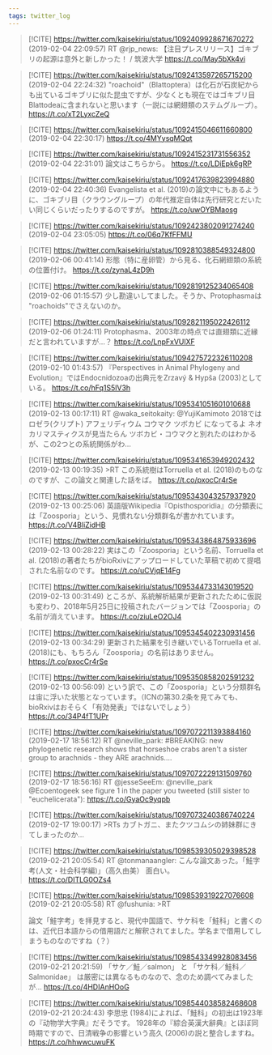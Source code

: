```yaml
---
tags: twitter_log
---
```


> [!CITE] https://twitter.com/kaisekiriu/status/1092409928671670272 (2019-02-04 22:09:57)
> RT @rjp_news: 【注目プレスリリース】ゴキブリの起源は意外と新しかった！ / 筑波大学 https://t.co/May5bXk4vi

> [!CITE] https://twitter.com/kaisekiriu/status/1092413597265715200 (2019-02-04 22:24:32)
> "roachoid"（Blattoptera）は化石が石炭紀からも出ているゴキブリに似た昆虫ですが、少なくとも現在ではゴキブリ目 Blattodeaに含まれないと思います（一説には網翅類のステムグループ）。 https://t.co/xT2LyxcZeQ

> [!CITE] https://twitter.com/kaisekiriu/status/1092415046611660800 (2019-02-04 22:30:17)
> https://t.co/4MYysqMQqt

> [!CITE] https://twitter.com/kaisekiriu/status/1092415231731556352 (2019-02-04 22:31:01)
> 論文はこちらから。
> https://t.co/LDiEpk6gRP

> [!CITE] https://twitter.com/kaisekiriu/status/1092417639823994880 (2019-02-04 22:40:36)
> Evangelista et al. (2019)の論文中にもあるように、ゴキブリ目（クラウングループ）の年代推定自体は先行研究とだいたい同じくらいだったりするのですが。
> https://t.co/uwOYBMaosg

> [!CITE] https://twitter.com/kaisekiriu/status/1092423802091274240 (2019-02-04 23:05:05)
> https://t.co/06q7KfFFMU

> [!CITE] https://twitter.com/kaisekiriu/status/1092810388549324800 (2019-02-06 00:41:14)
> 形態（特に産卵管）から見る、化石網翅類の系統の位置付け。
> https://t.co/zynaL4zD9h

> [!CITE] https://twitter.com/kaisekiriu/status/1092819125234065408 (2019-02-06 01:15:57)
> 少し勘違いしてました。そうか、Protophasmaは
> "roachoids"でさえないのか。

> [!CITE] https://twitter.com/kaisekiriu/status/1092821195022426112 (2019-02-06 01:24:11)
> Protophasma、2003年の時点では直翅類に近縁だと言われていますが…？
> https://t.co/LnpFxVUlXF

> [!CITE] https://twitter.com/kaisekiriu/status/1094275722326110208 (2019-02-10 01:43:57)
> 『Perspectives in Animal Phylogeny and Evolution』ではEndocnidozoaの出典元をZrzavý &amp; Hypša (2003)としている。
> https://t.co/hFq1S5lV3h

> [!CITE] https://twitter.com/kaisekiriu/status/1095341051601010688 (2019-02-13 00:17:11)
> RT @waka_seitokaity: @YujiKamimoto 2018では
> ロゼラ(クリプト)
>   アフェリディウム
>     コウマク
>       ツボカビ
> になってるよ
> ネオカリマスティクスが見当たらん
> ツボカビ・コウマクと別れたのはわかるが、この2つとの系統関係がわ…

> [!CITE] https://twitter.com/kaisekiriu/status/1095341653949202432 (2019-02-13 00:19:35)
> &gt;RT
> この系統樹はTorruella et al. (2018)のものなのですが、この論文と関連した話をば。
> https://t.co/pxocCr4rSe

> [!CITE] https://twitter.com/kaisekiriu/status/1095343043257937920 (2019-02-13 00:25:06)
> 英語版Wikipedia『Opisthosporidia』の分類表には「Zoosporia」という、見慣れない分類群名が書かれています。
> https://t.co/V4BliZidHB

> [!CITE] https://twitter.com/kaisekiriu/status/1095343864875933696 (2019-02-13 00:28:22)
> 実はこの「Zoosporia」という名前、Torruella et al. (2018)の著者たちがbioRxivにアップロードしていた草稿で初めて提唱された名前なのです。
> https://t.co/uCVjqE14Fg

> [!CITE] https://twitter.com/kaisekiriu/status/1095344733143019520 (2019-02-13 00:31:49)
> ところが、系統解析結果が更新されたために仮説も変わり、2018年5月25日に投稿されたバージョンでは「Zoosporia」の名前が消えています。
> https://t.co/ziuLeO2OJ4

> [!CITE] https://twitter.com/kaisekiriu/status/1095345402230931456 (2019-02-13 00:34:29)
> 更新された結果を引き継いでいるTorruella et al. (2018)にも、もちろん「Zoosporia」の名前はありません。
> https://t.co/pxocCr4rSe

> [!CITE] https://twitter.com/kaisekiriu/status/1095350858202591232 (2019-02-13 00:56:09)
> という訳で、この「Zoosporia」という分類群名は宙に浮いた状態となっています。（ICNの第30.2条を見てみても、bioRxivはおそらく「有効発表」ではないでしょう）
> https://t.co/34P4fT1UPr

> [!CITE] https://twitter.com/kaisekiriu/status/1097072211393884160 (2019-02-17 18:56:12)
> RT @neville_park: #BREAKING: new phylogenetic research shows that horseshoe crabs aren't a sister group to arachnids - they ARE arachnids.…

> [!CITE] https://twitter.com/kaisekiriu/status/1097072229131509760 (2019-02-17 18:56:16)
> RT @jesseSeeEm: @neville_park @Ecoentogeek see figure 1 in the paper you tweeted (still sister to "euchelicerata"): https://t.co/GyaOc9yqpb

> [!CITE] https://twitter.com/kaisekiriu/status/1097073240386740224 (2019-02-17 19:00:17)
> &gt;RTs
> カブトガニ、またクツコムシの姉妹群にきてしまったのか…

> [!CITE] https://twitter.com/kaisekiriu/status/1098539305029398528 (2019-02-21 20:05:54)
> RT @tonmanaangler: こんな論文あった。「鮭字考(人文・社会科学編)」（高久由美）  面白い。             
> https://t.co/DITLG0OZs4

> [!CITE] https://twitter.com/kaisekiriu/status/1098539319227076608 (2019-02-21 20:05:58)
> RT @fushunia: &gt;RT
> 
> 論文「鮭字考」を拝見すると、現代中国語で、サケ科を「鮭科」と書くのは、近代日本語からの借用語だと解釈されてました。学名まで借用してしまうものなのですね（？）

> [!CITE] https://twitter.com/kaisekiriu/status/1098543349928083456 (2019-02-21 20:21:59)
> 「サケ／鮭／salmon」
> と
> 「サケ科／鮭科／Salmonidae」
> は厳密には異なるものなので、念のため調べてみましたが…
> https://t.co/4HDIAnHOoG

> [!CITE] https://twitter.com/kaisekiriu/status/1098544038582468608 (2019-02-21 20:24:43)
> 李思忠 (1984)によれば、「鮭科」の初出は1923年の『动物学大字典』だそうです。
> 1928年の『綜合英漢大辭典』とほぼ同時期ですので、日清戦争の影響という高久 (2006)の説と整合しますね。
> https://t.co/hhwwcuwuFK
